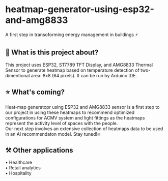 # heatmap-generator-using-esp32-and-amg8833
A first step in transoforming energy management in buildings ⚡

## 🤷 What is this project about?
This project uses ESP32, ST7789 TFT Display, and AMG8833 Thermal Sensor to generate heatmap based on temperature detection of two-dimentional area: 8x8 (64 pixels). It can be run by Arduino IDE.

## ⭐ What's coming?
Heat-map generatopr using ESP32 and AMG8833 sensor is a first step to our project in using these heatmaps to recommend optimized configurations for ACMV system and light fittings as the heatmaps represent the activity level of spaces with the people.  
Our next step involves an extensive collection of heatmaps data to be used in an AI recommendaton model. Stay tuned!🔥

## ⚒️ Other applications
• Healthcare  
• Retail analytics  
• Hospitality 
